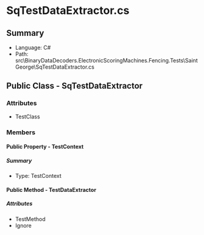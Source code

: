 ﻿# SqTestDataExtractor.cs

## Summary

* Language: C#
* Path: src\BinaryDataDecoders.ElectronicScoringMachines.Fencing.Tests\SaintGeorge\SqTestDataExtractor.cs

## Public Class - SqTestDataExtractor

### Attributes

 - TestClass

### Members

#### Public Property - TestContext

##### Summary

 * Type: TestContext 

#### Public Method - TestDataExtractor

##### Attributes

 - TestMethod
 - Ignore


